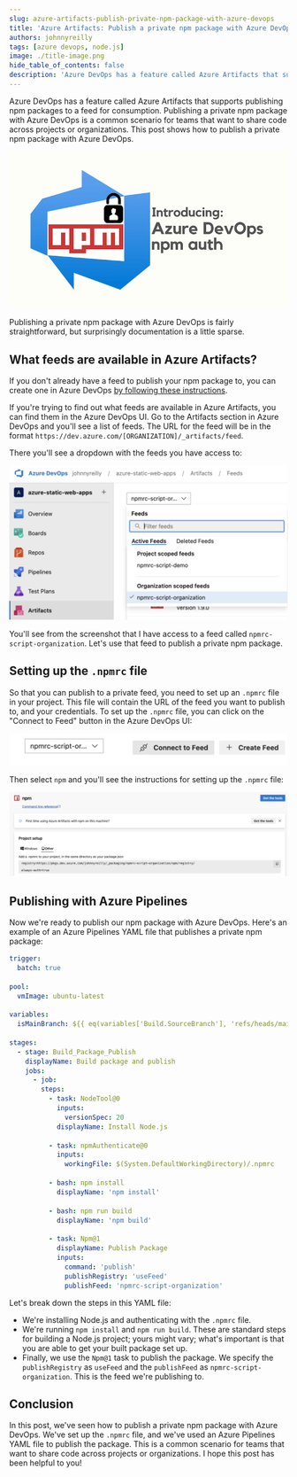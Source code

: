 ```yaml
---
slug: azure-artifacts-publish-private-npm-package-with-azure-devops
title: 'Azure Artifacts: Publish a private npm package with Azure DevOps'
authors: johnnyreilly
tags: [azure devops, node.js]
image: ./title-image.png
hide_table_of_contents: false
description: 'Azure DevOps has a feature called Azure Artifacts that supports publishing npm packages to a feed for consumption. This post shows how to publish a private npm package with Azure DevOps.'
---
```


Azure DevOps has a feature called Azure Artifacts that supports publishing npm packages to a feed for consumption. Publishing a private npm package with Azure DevOps is a common scenario for teams that want to share code across projects or organizations. This post shows how to publish a private npm package with Azure DevOps.

![title image reading "Azure Artifacts: Publish a private npm package with Azure DevOps" with an Azure DevOps and npm logos](title-image.png)

Publishing a private npm package with Azure DevOps is fairly straightforward, but surprisingly documentation is a little sparse.

<!--truncate-->

## What feeds are available in Azure Artifacts?

If you don't already have a feed to publish your npm package to, you can create one in Azure DevOps [by following these instructions](https://learn.microsoft.com/en-us/azure/devops/artifacts/concepts/feeds?view=azure-devops).

If you're trying to find out what feeds are available in Azure Artifacts, you can find them in the Azure DevOps UI. Go to the Artifacts section in Azure DevOps and you'll see a list of feeds. The URL for the feed will be in the format `https://dev.azure.com/[ORGANIZATION]/_artifacts/feed`.

There you'll see a dropdown with the feeds you have access to:

![screenshot of the feeds in Azure DevOps](screenshot-npm-feeds-in-azure-artifacts.png)

You'll see from the screenshot that I have access to a feed called `npmrc-script-organization`. Let's use that feed to publish a private npm package.

## Setting up the `.npmrc` file

So that you can publish to a private feed, you need to set up an `.npmrc` file in your project. This file will contain the URL of the feed you want to publish to, and your credentials. To set up the `.npmrc` file, you can click on the "Connect to Feed" button in the Azure DevOps UI:

![Screenshot of "connect to feed" in Azure DevOps](screenshot-connect-to-feed.png)

Then select `npm` and you'll see the instructions for setting up the `.npmrc` file:

![Screenshot of the instructions for setting up the `.npmrc` file](screenshot-npmrc.png)

## Publishing with Azure Pipelines

Now we're ready to publish our npm package with Azure DevOps. Here's an example of an Azure Pipelines YAML file that publishes a private npm package:

```yml
trigger:
  batch: true

pool:
  vmImage: ubuntu-latest

variables:
  isMainBranch: ${{ eq(variables['Build.SourceBranch'], 'refs/heads/main') }}

stages:
  - stage: Build_Package_Publish
    displayName: Build package and publish
    jobs:
      - job:
        steps:
          - task: NodeTool@0
            inputs:
              versionSpec: 20
            displayName: Install Node.js

          - task: npmAuthenticate@0
            inputs:
              workingFile: $(System.DefaultWorkingDirectory)/.npmrc

          - bash: npm install
            displayName: 'npm install'

          - bash: npm run build
            displayName: 'npm build'

          - task: Npm@1
            displayName: Publish Package
            inputs:
              command: 'publish'
              publishRegistry: 'useFeed'
              publishFeed: 'npmrc-script-organization'
```

Let's break down the steps in this YAML file:

- We're installing Node.js and authenticating with the `.npmrc` file.
- We're running `npm install` and `npm run build`. These are standard steps for building a Node.js project; yours might vary; what's important is that you are able to get your built package set up.
- Finally, we use the `Npm@1` task to publish the package. We specify the `publishRegistry` as `useFeed` and the `publishFeed` as `npmrc-script-organization`. This is the feed we're publishing to.

## Conclusion

In this post, we've seen how to publish a private npm package with Azure DevOps. We've set up the `.npmrc` file, and we've used an Azure Pipelines YAML file to publish the package. This is a common scenario for teams that want to share code across projects or organizations. I hope this post has been helpful to you!
